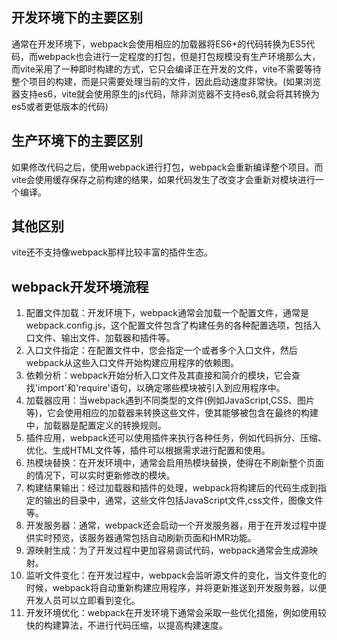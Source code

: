 ## 开发环境下的主要区别
通常在开发环境下，webpack会使用相应的加载器将ES6+的代码转换为ES5代码，而webpack也会进行一定程度的打包，但是打包规模没有生产环境那么大，而vite采用了一种即时构建的方式，它只会编译正在开发的文件，vite不需要等待整个项目的构建，而是只需要处理当前的文件，因此启动速度非常快。(如果浏览器支持es6，vite就会使用原生的js代码，除非浏览器不支持es6,就会将其转换为es5或者更低版本的代码)
## 生产环境下的主要区别
如果修改代码之后，使用webpack进行打包，webpack会重新编译整个项目。而vite会使用缓存保存之前构建的结果，如果代码发生了改变才会重新对模块进行一个编译。
## 其他区别
vite还不支持像webpack那样比较丰富的插件生态。
## webpack开发环境流程

1. 配置文件加载：开发环境下，webpack通常会加载一个配置文件，通常是webpack.config.js，这个配置文件包含了构建任务的各种配置选项，包括入口文件、输出文件、加载器和插件等。
2. 入口文件指定：在配置文件中，您会指定一个或者多个入口文件，然后webpack从这些入口文件开始构建应用程序的依赖图。
3. 依赖分析：webpack开始分析入口文件及其直接和简介的模块，它会查找'import'和'require'语句，以确定哪些模块被引入到应用程序中。
4. 加载器应用：当webpack遇到不同类型的文件(例如JavaScript,CSS、图片等)，它会使用相应的加载器来转换这些文件，使其能够被包含在最终的构建中，加载器是配置定义的转换规则。
5. 插件应用，webpack还可以使用插件来执行各种任务，例如代码拆分、压缩、优化、生成HTML文件等，插件可以根据需求进行配置和使用。
6. 热模块替换：在开发环境中，通常会启用热模块替换，使得在不刷新整个页面的情况下，可以实时更新修改的模块。
7. 构建结果输出：经过加载器和插件的处理，webpack将构建后的代码生成到指定的输出的目录中，通常，这些文件包括JavaScript文件,css文件，图像文件等。
8. 开发服务器：通常，webpack还会启动一个开发服务器，用于在开发过程中提供实时预览，该服务器通常包括自动刷新页面和HMR功能。
9. 源映射生成：为了开发过程中更加容易调试代码，webpack通常会生成源映射。
10. 监听文件变化：在开发过程中，webpack会监听源文件的变化，当文件变化的时候，webpack将自动重新构建应用程序，并将更新推送到开发服务器，以便开发人员可以立即看到变化。
11. 开发环境优化：webpack在开发环境下通常会采取一些优化措施，例如使用较快的构建算法，不进行代码压缩，以提高构建速度。

